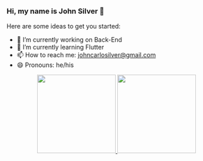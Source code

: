 ### Hi, my name is John Silver 👋

Here are some ideas to get you started:

- 🔭 I’m currently working on Back-End
- 🌱 I’m currently learning Flutter
- 📫 How to reach me: johncarlosilver@gmail.com
- 😄 Pronouns: he/his

<div align="center">
  <a href="https://github.com/zjohnsilver">
  <img height="180em" src="https://github-readme-stats.vercel.app/api?username=zjohnsilver&show_icons=true&theme=dark&include_all_commits=true&count_private=true&title_color=4517ca&icon_color=4517ca"/>
  <img height="180em" src="https://github-readme-stats.vercel.app/api/top-langs/?username=zjohnsilver&layout=compact&langs_count=7&theme=dark&title_color=4517ca"/>
</div>
